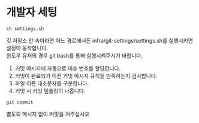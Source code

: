 # 개발자 세팅

```
sh settings.sh
```
깃 저장소 안 속이라면 어느 경로에서든 infra/git-settings/settings.sh를 실행시키면 설정이 동작합니다.  
윈도우 유저의 경우 git bash를 통해 실행시켜주시기 바랍니다.

1. 커밋 메시지에 자동으로 이슈 번호를 할당합니다.
2. 커밋이 완료되기 이전 커밋 메시지 규칙을 만족하는지 검사합니다.
3. 파일 이름 대소문자를 구분합니다.
4. 커밋 시 커밋 템플릿이 나옵니다.
```
git commit
```
별도의 메시지 없이 커밋을 쳐주십시오
